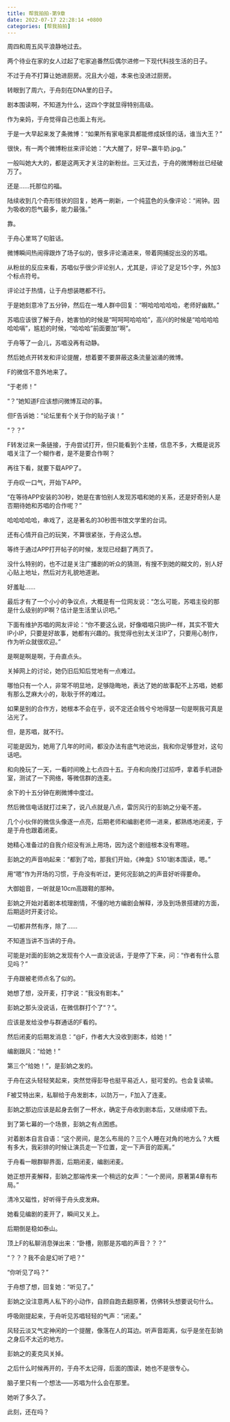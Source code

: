 ```yaml
---
title: 帮我拍拍-第9章
date: 2022-07-17 22:28:14 +0800
categories: [帮我拍拍]
---
```


周四和周五风平浪静地过去。

两个待业在家的女人过起了宅家追番然后偶尔进修一下现代科技生活的日子。

不过于舟不打算让她进厨房。况且大小姐，本来也没进过厨房。

转眼到了周六，于舟刻在DNA里的日子。

剧本围读啊，不知道为什么，这四个字就显得特别高级。

作为亲妈，于舟觉得自己也面上有光。

于是一大早起来发了条微博：“如果所有家电家具都能修成妖怪的话，谁当大王？”

很快，有一两个微博粉丝来评论她：“大大醒了，好早~赢牛奶.jpg。”

一般叫她大大的，都是这两天才关注的新粉丝。三天过去，于舟的微博粉丝已经破万了。

还是……托那位的福。

陆续收到几个奇形怪状的回复，她再一刷新，一个纯蓝色的头像评论：“闹钟。因为吸收的怨气最多，能力最强。”

靠。

于舟心里骂了句脏话。

微博瞬间热闹得跟炸了场子似的，很多评论涌进来，带着网捕捉出没的苏唱。

从粉丝的反应来看，苏唱似乎很少评论别人，尤其是，评论了足足15个字，外加3个标点符号。

评论过于热情，让于舟想装瞎都不行。

于是她刻意冷了五分钟，然后在一堆人群中回复：“啊哈哈哈哈哈，老师好幽默。”

苏唱应该很了解于舟，她害怕的时候是“呵呵呵哈哈哈”，高兴的时候是“哈哈哈哈哈哈嗝”，尴尬的时候，“哈哈哈”前面要加“啊”。

于舟等了一会儿，苏唱没再有动静。

然后她点开转发和评论提醒，想着要不要屏蔽这条流量汹涌的微博。

F的微信不意外地来了。

“于老师！”

“？”她知道F应该想问微博互动的事。

但F告诉她：“论坛里有个关于你的贴子诶！”

“？？”

F转发过来一条链接，于舟尝试打开，但只能看到个主楼，信息不多，大概是说苏唱关注了一个糊作者，是不是要合作啊？

再往下看，就要下载APP了。

于舟叹一口气，开始下APP。

“在等待APP安装的30秒，她是在害怕别人发现苏唱和她的关系，还是好奇别人是否期待她和苏唱的合作呢？”

哈哈哈哈哈，串戏了，这是著名的30秒图书馆文学里的台词。

还有心情开自己的玩笑，不算很紧张，于舟这么想。

等终于通过APP打开帖子的时候，发现已经翻了两页了。

没什么特别的，也不过是关注广播剧的听众的猜测，有搜不到她的糊文的，别人好心贴上地址，然后对方礼貌地道谢。

好羞耻……

最后才有了一个小小的争议点，大概是有一位网友说：“怎么可能，苏唱主役的那是什么级别的IP啊？估计是生活里认识吧。”

下面有维护苏唱的网友评论：“你不要这么说，好像唱唱只挑IP一样，其实不管大IP小IP，只要是好故事，她都有兴趣的。我觉得也别太关注IP了，只要用心制作，作为听众就很欢迎。”

是啊是啊是啊，于舟直点头。

关掉网上的讨论，她仍旧后知后觉地有一点难过。

哪怕只有一个人，非常不明显地，足够隐晦地，表达了她的故事配不上苏唱，她都有那么芝麻大小的，耿耿于怀的难过。

如果是别的合作方，她根本不会在乎，说不定还会贱兮兮地得瑟一句是啊我可真是沾光了。

但，是苏唱，就不行。

可能是因为，她用了几年的时间，都没办法有底气地说出，我和你足够登对，这句话吧。

和向挽玩了一天，一看时间晚上七点四十五。于舟和向挽打过招呼，拿着手机进卧室，测试了一下网络，等微信群的连麦。

余下的十五分钟在刷微博中度过。

然后微信电话就打过来了，说八点就是八点，雷厉风行的彭姠之分毫不差。

几个小伙伴的微信头像逐一点亮，后期老师和编剧老师一进来，都熟练地闭麦，于是于舟也跟着闭麦。

她精心准备过的自我介绍没有派上用场，因为这个剧组根本没有寒暄。

彭姠之的声音响起来：“都到了哈，那我们开始，《神龛》S101剧本围读，嗯。”

用“嗯”作为开场的习惯，于舟没有听过，更何况彭姠之的声音好听得要命。

大御姐音，一听就是10cm高跟鞋的那种。

彭姠之开始对着剧本梳理剧情，不懂的地方编剧会解释，涉及到场景搭建的方面，后期适时开麦讨论。

一切都井然有序，除了……

不知道当讲不当讲的于舟。

可能是对面的彭姠之发现有个人一直没说话，于是停了下来，问：“作者有什么意见吗？”

于舟跟被老师点名了似的。

她想了想，没开麦，打字说：“我没有剧本。”

彭姠之那头没说话，在微信群打个了“？”。

应该是发给没参与群通话的F看的。

然后闭麦的后期发消息：“@F，作者大大没收到剧本，给她！”

编剧跟风：“给她！”

第三个“给她！”，是彭姠之发的。

于舟在这头轻轻笑起来，突然觉得彭导也挺平易近人，挺可爱的。也会复读嘛。

F被艾特出来，私聊给于舟发剧本，以防万一，F加入了连麦。

彭姠之那边应该是起身去倒了一杯水，确定于舟收到剧本后，又继续顺下去。

到了第七幕的一个场景，彭姠之有点困惑。

对着剧本自言自语：“这个房间，是怎么布局的？三个人睡在对角的地方么？大概有多大，我彩排的时候让演员走一下位置，定一下声音的距离。”

于舟看一眼群聊界面，后期闭麦，编剧闭麦。

她正想开麦解释，彭姠之那端传来一个稍远的女声：“一个房间，原著第4章有布局。”

清冷又磁性，好听得于舟头皮发麻。

她看见编剧的麦开了，瞬间又关上。

后期倒是稳如泰山。

顶上F的私聊消息弹出来：“卧槽，刚那是苏唱的声音？？？”

“？？？我不会是幻听了吧？”

“你听见了吗？”

于舟想了想，回复她：“听见了。”

彭姠之没注意两人私下的小动作，自顾自跑去翻原著，仿佛转头想要说句什么。

呼吸刚提起来，于舟听见苏唱轻轻的气声：“闭麦。”

风轻云淡又气定神闲的一个提醒，像落在人的耳边。听声音距离，似乎是坐在彭姠之身后不太近的地方。

彭姠之的麦克风关掉。

之后什么时候再开的，于舟不太记得，后面的围读，她也不是很专心。

脑子里只有一个想法——苏唱为什么会在那里。

她听了多久了。

此刻，还在吗？


